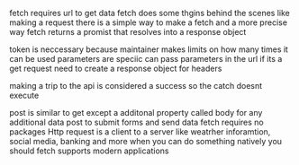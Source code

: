 fetch requires url to get data
fetch does some thgins behind the scenes like making a request 
there is a simple way to make a fetch and a more precise way
fetch returns a promist that resolves into a response object

token is neccessary because maintainer makes limits on how many times it can be used
parameters are speciic
can pass parameters in the url if its a get request
need to create a response object for headers


making a trip to the api is considered a success so the catch doesnt execute

post is similar to get except a additonal property called body for any additional data
post to submit forms and send data
fetch requires no packages
Http request is a client to a server like weatrher inforamtion, social media, banking and more
when you can do something natively you should
fetch supports modern applications
